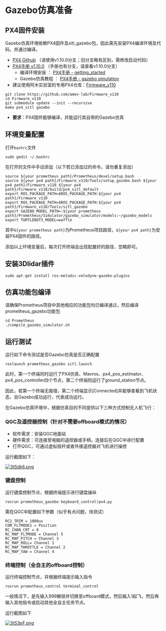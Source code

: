 ﻿# Gazebo仿真准备

## PX4固件安装

Gazebo仿真环境依赖PX4固件及sitl_gazebo包，因此需先安装PX4编译环境及代码，并通过编译。
 - [PX4 Github](https://github.com/PX4/Firmware) （请使用v1.10.0分支；旧分支略有区别，需修改启动代码）
 - [PX4手册 v1.10.0](https://dev.px4.io/v1.10/en/) （手册也有分支，请查看v1.10.0分支）
	 - 编译环境安装 ： [PX4手册 - getting_started](https://dev.px4.io/v1.10/en/setup/getting_started.html)
	 - Gazebo仿真教程 ： [PX4手册 - gazebo simulation](https://dev.px4.io/v1.10/en/simulation/gazebo.html)
 - 	建议使用阿木实验室的专用PX4仓库：[Firmware_v110](https://github.com/amov-lab/Firmware_v110)
 ```
 git clone https://github.com/amov-lab/Firmware_v110
 cd Firmware_v110
 git submodule update --init --recursive
 make px4_sitl gazebo
```
 - **要求**：PX4固件能够编译，并能运行其自带的Gazebo仿真

## 环境变量配置
打开`bashrc`文件

```
sudo gedit ~/.bashrc 
```
在打开的文件中手动添加（以下若已添加过的命令，请勿重复添加）
```
source ${your prometheus path}/Prometheus/devel/setup.bash
source ${your px4 path}/Firmware_v110/Tools/setup_gazebo.bash ${your px4 path}/Firmware_v110 ${your px4 path}/Firmware_v110/build/px4_sitl_default
export ROS_PACKAGE_PATH=$ROS_PACKAGE_PATH:${your px4 path}/Firmware_v110
export ROS_PACKAGE_PATH=$ROS_PACKAGE_PATH:${your px4 path}/Firmware_v110/Tools/sitl_gazebo
export GAZEBO_MODEL_PATH=:${your prometheus path}/Prometheus/Simulator/gazebo_simulator/models:~/gazebo_models
export TURTLEBOT3_MODEL=waffle
```
其中`${your prometheus path}`为Prometheus项目路径，`${your px4 path}`为安装PX4固件的路径。

添加以上环境变量后，每次打开终端会出现配置好的路径，忽略即可。


## 安装3Dlidar插件

```
sudo apt-get install ros-melodic-velodyne-gazebo-plugins
```

## 仿真功能包编译
 
 请确保Prometheus项目中其他相应的功能包均已编译通过，然后编译prometheus_gazebo功能包
```
cd Prometheus
./compile_gazebo_simulator.sh
```


## 运行测试

运行如下命令测试是否Gazebo仿真是否正确配置
```
roslaunch prometheus_gazebo sitl.launch
```
此时，第一个终端同时运行了PX4仿真、Mavros、px4_pos_estimator、px4_pos_controller四个节点，第二个终端则运行了ground_station节点。

因此，若第一个终端无报错，第二个终端显示[Connected]并能够查看到飞机状态，且Gazebo成功运行，代表成功运行。

在Gazebo仿真环境中，根据仿真目的不同提供以下三种方式控制无人机飞行：

### QGC及遥控器控制（针对不需要offboard模式的情况）	 
 
 - 软件需求：安装QGC地面站
 - 硬件需求：可连接至电脑的遥控器或手柄，连接后在QGC中进行配置
 - 打开QGC，可通过虚拟摇杆或者外接遥控器对飞机进行操控
 
 运行截图如下：
	 
[![3tSdk6.png](https://s2.ax1x.com/2020/02/25/3tSdk6.png)](https://imgchr.com/i/3tSdk6)
	 
###  键盘控制
 运行键盘控制节点，根据终端提示进行键盘操纵
 ```
rosrun prometheus_gazebo keyboard_control)px4.py
```
需在QGC中配置如下参数（似乎有点问题，待测试）
```
RC2_TRIM = 1000us
COM_FLTMODE1 = Position
RC_CHAN_CNT = 8
RC_MAP_FLTMODE = Channel 5
RC_MAP_PITCH = Channel 3
RC_MAP_ROLL= Channel 1
RC_MAP_THROTTLE = Channel 2
RC_MAP_YAW = Channel 4
```

### 终端控制（全自主的offboard控制）

运行终端控制节点，并根据终端提示输入指令

```
rosrun prometheus_control terminal_control
```

一般情况下，是先输入999解锁并切换至offboard模式，然后输入1起飞，然后再输入其他指令或启动其他全自主任务节点。

运行截图如下

[![3tS3pF.png](https://s2.ax1x.com/2020/02/25/3tS3pF.png)](https://imgchr.com/i/3tS3pF)



